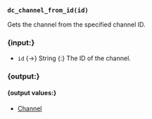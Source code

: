### `dc_channel_from_id(id)`

Gets the channel from the specified channel ID.


### {input:}

* `id` {->} String
  {:} The ID of the channel.


### {output:}

#### {output values:}

* [Channel](/values/channel.md)